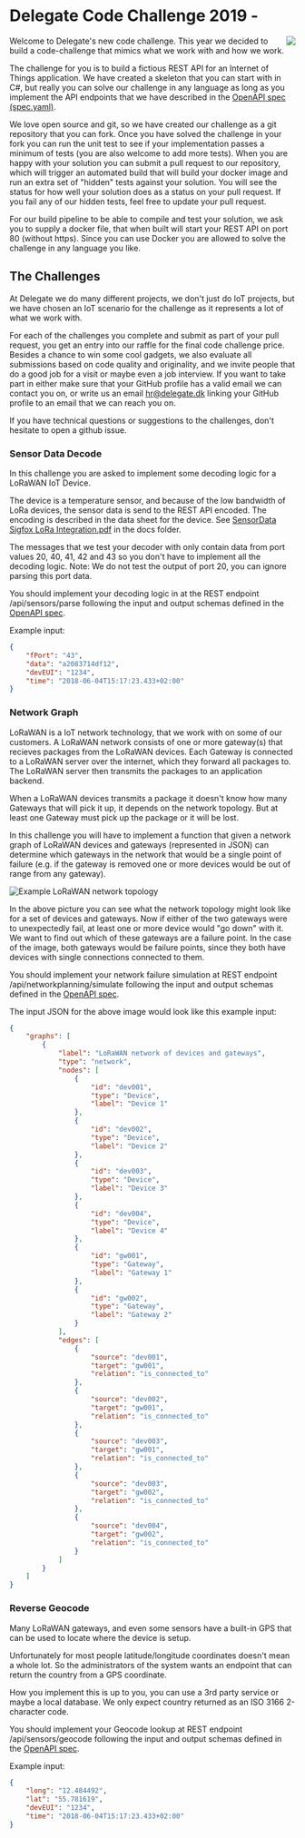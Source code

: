 # Delegate Code Challenge 2019 - 
<img align="right" src="https://delegate.dk/media/26491/logo_transparent_200px_72dpi.png">
Welcome to Delegate's new code challenge. This year we decided to build a code-challenge that mimics what we work with and how we work.  

The challenge for you is to build a fictious REST API for an Internet of Things application. We have created a skeleton that you can start with in C#, 
but really you can solve our challenge in any language as long as you implement the API endpoints that we have described in the [OpenAPI spec (spec.yaml)](spec.yaml). 

We love open source and git, so we have created our challenge as a git repository that you can fork. 
Once you have solved the challenge in your fork you can run the unit test to see if your implementation passes a minimum of tests (you are also welcome to add more tests). 
When you are happy with your solution you can submit a pull request to our repository, which will trigger an automated build that will build your docker image and 
run an extra set of "hidden" tests against your solution. You will see the status for how well your solution does as a status on your pull request. If you fail any of our hidden tests, feel free to update your pull request. 

For our build pipeline to be able to compile and test your solution, we ask you to supply a docker file, that when built 
will start your REST API on port 80 (without https). Since you can use Docker you are allowed to solve the challenge in any language you like.

## The Challenges 
At Delegate we do many different projects, we don't just do IoT projects, but we have chosen an IoT scenario for the challenge as it represents a lot of what we work with. 

For each of the challenges you complete and submit as part of your pull request, you get an entry into our raffle for the final code challenge price. Besides a chance to win some cool gadgets, we also evaluate all submissions based on code quality and originality, and we invite people that do a good job for a visit or maybe even a job interview. If you want to take part in either make sure that your GitHub profile has a valid email we can contact you on, or write us an email hr@delegate.dk linking your GitHub profile to an email that we can reach you on. 

If you have technical questions or suggestions to the challenges, don't hesitate to open a github issue.

### Sensor Data Decode
In this challenge you are asked to implement some decoding logic for a LoRaWAN IoT Device. 

The device is a temperature sensor, and because of the low bandwidth of LoRa devices, the sensor data is send to the REST API encoded. 
The encoding is described in the data sheet for the device. See [SensorData Sigfox LoRa Integration.pdf](docs/SensorDataIntegration.pdf) in the docs folder. 

The messages that we test your decoder with only contain data from port values 20, 40, 41, 42 and 43 so you don't have to implement all the decoding logic. Note: We do not test the output of port 20, you can ignore parsing this port data.

You should implement your decoding logic in at the REST endpoint /api/sensors/parse following the input and output schemas defined in the [OpenAPI spec](spec.yaml). 

Example input:
```JSON
{
    "fPort": "43",
    "data": "a2083714df12",
    "devEUI": "1234",
    "time": "2018-06-04T15:17:23.433+02:00"
}
```

### Network Graph 
LoRaWAN is a IoT network technology, that we work with on some of our customers. A LoRaWAN network consists of one or more gateway(s) that recieves packages from the LoRaWAN devices. 
Each Gateway is connected to a LoRaWAN server over the internet, which they forward all packages to. The LoRaWAN server then transmits the packages to an application backend. 

When a LoRaWAN devices transmits a package it doesn't know how many Gateways that will pick it up, it depends on the network topology. But at least one Gateway must pick up the package or it will be lost. 

In this challenge you will have to implement a function that given a network graph of LoRaWAN devices and gateways (represented in JSON) can determine which gateways in the network that would be a single point of failure 
(e.g. if the gateway is removed one or more devices would be out of range from any gateway).

![Example LoRaWAN network topology](./docs/lorawan.png)  

In the above picture you can see what the network topology might look like for a set of devices and gateways. Now if either of the two gateways were to unexpectedly fail, at least one or more device would "go down" with it. We want to find out which of these gateways are a failure point. In the case of the image, both gateways would be failure points, since they both have devices with single connections connected to them. 

You should implement your network failure simulation at REST endpoint /api/networkplanning/simulate following the input and output schemas defined in the [OpenAPI spec](spec.yaml). 

The input JSON for the above image would look like this example input:
```JSON
{
    "graphs": [
        {
            "label": "LoRaWAN network of devices and gateways",
            "type": "network",
            "nodes": [
                {
                    "id": "dev001",
                    "type": "Device",
                    "label": "Device 1"
                },
                {
                    "id": "dev002",
                    "type": "Device",
                    "label": "Device 2"
                },
                {
                    "id": "dev003",
                    "type": "Device",
                    "label": "Device 3"
                },
                {
                    "id": "dev004",
                    "type": "Device",
                    "label": "Device 4"
                },
                {
                    "id": "gw001",
                    "type": "Gateway",
                    "label": "Gateway 1"
                },
                {
                    "id": "gw002",
                    "type": "Gateway",
                    "label": "Gateway 2"
                }
            ],
            "edges": [
                {
                    "source": "dev001",
                    "target": "gw001",
                    "relation": "is_connected_to"
                },
                {
                    "source": "dev002",
                    "target": "gw001",
                    "relation": "is_connected_to"
                },
                {
                    "source": "dev003",
                    "target": "gw001",
                    "relation": "is_connected_to"
                },
                {
                    "source": "dev003",
                    "target": "gw002",
                    "relation": "is_connected_to"
                },
                {
                    "source": "dev004",
                    "target": "gw002",
                    "relation": "is_connected_to"
                }
            ]
        }
    ]
}
```

### Reverse Geocode 
Many LoRaWAN gateways, and even some sensors have a built-in GPS that can be used to locate where the device is setup. 

Unfortunately for most people latitude/longitude coordinates doesn't mean a whole lot. So the administrators of the system wants an endpoint that can return the country from a GPS coordinate. 

How you implement this is up to you, you can use a 3rd party service or maybe a local database. We only expect country returned as an ISO 3166 2-character code.

You should implement your Geocode lookup at REST endpoint /api/sensors/geocode following the input and output schemas defined in the [OpenAPI spec](spec.yaml). 

Example input:
```JSON
{
    "long": "12.484492",
    "lat": "55.781619",
    "devEUI": "1234",
    "time": "2018-06-04T15:17:23.433+02:00"
}
```
